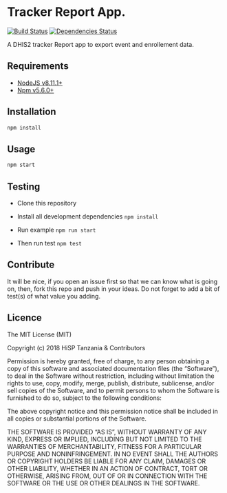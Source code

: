 # Tracker Report App.

[![Build Status](https://travis-ci.org/hisptz/tracker-report-app.svg?branch=develop)](https://travis-ci.org/hisptz/tracker-report-app)
[![Dependencies Status](https://david-dm.org/hisptz/tracker-report-app/status.svg?style=flat-square)](https://david-dm.org/hisptz/tracker-report-app)

A DHIS2 tracker Report app to export event and enrollement data.

## Requirements

- [NodeJS v8.11.1+](https://nodejs.org)
- [Npm v5.6.0+](https://www.npmjs.com/)

## Installation

```sh
npm install
```

## Usage

```js
npm start
```

## Testing

- Clone this repository

- Install all development dependencies `npm install`

- Run example `npm run start`

- Then run test `npm test`

## Contribute

It will be nice, if you open an issue first so that we can know what is going on, then, fork this repo and push in your ideas. Do not forget to add a bit of test(s) of what value you adding.

## Licence

The MIT License (MIT)

Copyright (c) 2018 HiSP Tanzania & Contributors

Permission is hereby granted, free of charge, to any person obtaining a copy of this software and associated documentation files (the “Software”), to deal in the Software without restriction, including without limitation the rights to use, copy, modify, merge, publish, distribute, sublicense, and/or sell copies of the Software, and to permit persons to whom the Software is furnished to do so, subject to the following conditions:

The above copyright notice and this permission notice shall be included in all copies or substantial portions of the Software.

THE SOFTWARE IS PROVIDED “AS IS”, WITHOUT WARRANTY OF ANY KIND, EXPRESS OR IMPLIED, INCLUDING BUT NOT LIMITED TO THE WARRANTIES OF MERCHANTABILITY, FITNESS FOR A PARTICULAR PURPOSE AND NONINFRINGEMENT. IN NO EVENT SHALL THE AUTHORS OR COPYRIGHT HOLDERS BE LIABLE FOR ANY CLAIM, DAMAGES OR OTHER LIABILITY, WHETHER IN AN ACTION OF CONTRACT, TORT OR OTHERWISE, ARISING FROM, OUT OF OR IN CONNECTION WITH THE SOFTWARE OR THE USE OR OTHER DEALINGS IN THE SOFTWARE.
